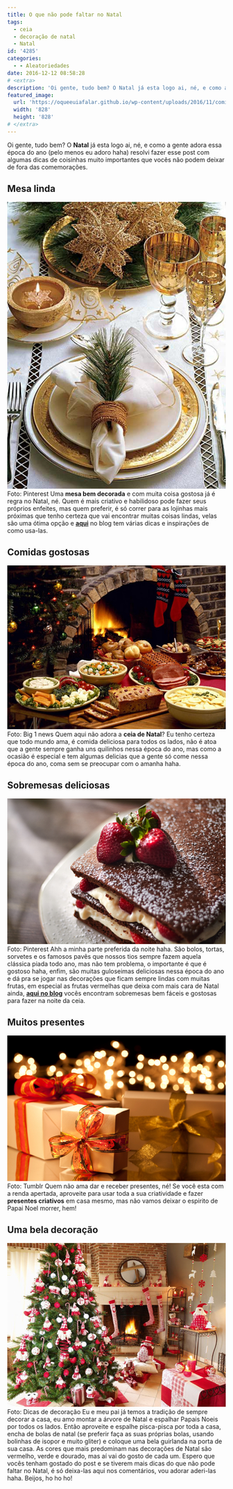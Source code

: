 ```yaml
---
title: O que não pode faltar no Natal
tags:
  - ceia
  - decoração de natal
  - Natal
id: '4285'
categories:
  - - Aleatoriedades
date: 2016-12-12 08:58:28
# <extra>
description: 'Oi gente, tudo bem? O Natal já esta logo ai, né, e como a gente adora essa época do ano (pelo menos eu adoro haha) resolvi fazer esse post com algumas dicas de coisinhas muito importantes que vocês não podem deixar de fora das comemorações. Mesa linda Uma mesa bem decorada e com muita coisa gostosa já é regra no Natal, né. Quem é mais criativo e habilidoso pode fazer seus próprios enfeites, mas quem preferir, é só correr para as lojinhas mais próximas que tenho certeza que vai encontrar muitas coisas lindas, velas são uma ótima opção e aqui no blog tem várias dicas e inspirações de como usa-las. Comidas gostosas Quem aqui não adora a ceia de Natal? Eu tenho certeza que todo mundo ama, é comida deliciosa para todos os lados, não é atoa que a gente &hellip;'
featured_image: 
  url: 'https://oqueeuiafalar.github.io/wp-content/uploads/2016/11/comida-de-natal.jpg'
  width: '828'
  height: '828'
# </extra>
---
```


Oi gente, tudo bem? O **Natal** já esta logo ai, né, e como a gente adora essa época do ano (pelo menos eu adoro haha) resolvi fazer esse post com algumas dicas de coisinhas muito importantes que vocês não podem deixar de fora das comemorações.

## Mesa linda

![Como decorar a mesa de natal ](/wp-content/uploads/2016/11/decoração-mesa-de-natal-dourada.jpg) Foto: Pinterest Uma **mesa bem decorada** e com muita coisa gostosa já é regra no Natal, né. Quem é mais criativo e habilidoso pode fazer seus próprios enfeites, mas quem preferir, é só correr para as lojinhas mais próximas que tenho certeza que vai encontrar muitas coisas lindas, velas são uma ótima opção e [**aqui**](http://natalia.blog.br/19-ideias-de-como-se-usar-velas-na-decoracao-de-natal/) no blog tem várias dicas e inspirações de como usa-las.

## Comidas gostosas

![comidas de natal - decoração ](/wp-content/uploads/2016/11/comida-de-natal.jpg) Foto: Big 1 news Quem aqui não adora a **ceia de Natal**? Eu tenho certeza que todo mundo ama, é comida deliciosa para todos os lados, não é atoa que a gente sempre ganha uns quilinhos nessa época do ano, mas como a ocasião é especial e tem algumas delicias que a gente só come nessa época do ano, coma sem se preocupar com o amanha haha.

## Sobremesas deliciosas

![sobremesas com frutas vermelhas para o natal](/wp-content/uploads/2016/11/sobremesas-de-natal.jpg) Foto: Pinterest Ahh a minha parte preferida da noite haha. São bolos, tortas, sorvetes e os famosos pavês que nossos tios sempre fazem aquela clássica piada todo ano, mas não tem problema, o importante é que é gostoso haha, enfim, são muitas guloseimas deliciosas nessa época do ano e dá pra se jogar nas decorações que ficam sempre lindas com muitas frutas, em especial as frutas vermelhas que deixa com mais cara de Natal ainda, [**aqui no blog**](http://natalia.blog.br/receitas/) vocês encontram sobremesas bem fáceis e gostosas para fazer na noite da ceia.

## Muitos presentes

![presentes na decoração de natal ](/wp-content/uploads/2016/11/presentes-de-natal-embrulhos.jpg) Foto: Tumblr Quem não ama dar e receber presentes, né! Se você esta com a renda apertada, aproveite para usar toda a sua criatividade e fazer **presentes criativos** em casa mesmo, mas não vamos deixar o espirito de Papai Noel morrer, hem!

## Uma bela decoração

![como decorar árvore de natal](/wp-content/uploads/2016/11/decoração-de-natal-para-sala.jpg) Foto: Dicas de decoração Eu e meu pai já temos a tradição de sempre decorar a casa, eu amo montar a árvore de Natal e espalhar Papais Noeis por todos os lados. Então aproveite e espalhe pisca-pisca por toda a casa, encha de bolas de natal (se preferir faça as suas próprias bolas, usando bolinhas de isopor e muito gliter) e coloque uma bela guirlanda na porta de sua casa. As cores que mais predominam nas decorações de Natal são vermelho, verde e dourado, mas aí vai do gosto de cada um. Espero que vocês tenham gostado do post e se tiverem mais dicas do que não pode faltar no Natal, é só deixa-las aqui nos comentários, vou adorar aderi-las haha. Beijos, ho ho ho!
